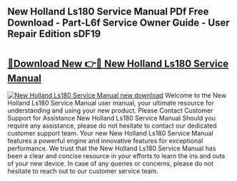 ## New Holland Ls180 Service Manual PDf Free Download - Part-L6f Service Owner Guide - User Repair Edition sDF19

# <h2><a href="http://bc85771.oget.top/?id=New+Holland+Ls180+Service+Manual">🔗Download New 👉🔴 New Holland Ls180 Service Manual</a></h2>

[![New Holland Ls180 Service Manual new download](https://i.imgur.com/5g1atiW.png)](http://bc85771.oget.top/?id=New+Holland+Ls180+Service+Manual)
Welcome to the New Holland Ls180 Service Manual user manual, your ultimate resource for understanding and using your new product. Please Contact Customer Support for Assistance New Holland Ls180 Service Manual Should you require any assistance, please do not hesitate to contact our dedicated customer support team. Your new New Holland Ls180 Service Manual features a powerful engine and innovative features for exceptional performance. We trust that the New Holland Ls180 Service Manual has been a clear and concise resource in your efforts to learn the ins and outs of your new device. In case of any queries or concerns, please do not hesitate to reach out to our customer service team.
